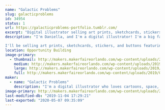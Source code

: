 ```yaml
---
name: "Galactic Problems"
slug: galacticproblems
id: 34954
status: 1
url: https://galacticproblems-portfolio.tumblr.com/
excerpt: "Digital illustrator selling art prints, sketchcards, stickers, and buttons! "
description: "I'm Daniella, and I'm a digital illustrator! I'm a big fan of bright colors, cartoons, and stories set in outer space.  

I'll be selling art prints, sketchcards, stickers, and buttons featuring my work, as well as taking commissions! I'll be working on sketchcards during the event, and I'm happy to answer any questions you might have about digital art!"
location: Opportunity Building
image-primary:
  - thumbnail: http://makers.makerfaireorlando.com/wp-content/uploads/2019/07/sg1-150x150.png
    medium: http://makers.makerfaireorlando.com/wp-content/uploads/2019/07/sg1-300x223.png
    large: http://makers.makerfaireorlando.com/wp-content/uploads/2019/07/sg1-1024x760.png
    full: http://makers.makerfaireorlando.com/wp-content/uploads/2019/07/sg1.png
maker:
  - name: "Galactic Problems"
    description: "I'm a digital illustrator who loves cartoons, space, and colorful character design!"
image-primary: http://makers.makerfaireorlando.com/wp-content/uploads/2019/07/spacegirliconforuse.png
last-modified-db: "2019-11-04 17:29:21"
last-exported: "2020-05-07 09:35:09"
---
```


